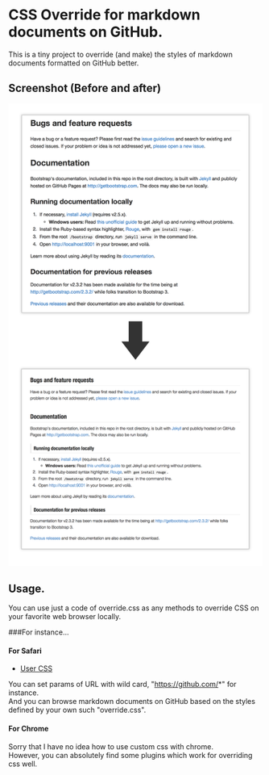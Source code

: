 # CSS Override for markdown documents on GitHub.

This is a tiny project to override (and make) the styles of markdown documents formatted on GitHub better.

## Screenshot (Before and after)

![screenshot](https://github.com/nobu417/css-override-for-github-markdown/blob/master/screenshot.png)

## Usage.

You can use just a code of override.css as any methods to override CSS on your favorite web browser locally.

###For instance...

#### For Safari
- [User CSS](http://code.grid.in.th)

You can set params of URL with wild card, "https://github.com/*" for instance.  
And you can browse markdown documents on GitHub based on the styles defined by your own such "override.css".

#### For Chrome

Sorry that I have no idea how to use custom css with chrome.  
However, you can absolutely find some plugins which work for overriding css well.
